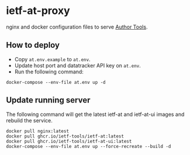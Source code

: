 # ietf-at-proxy

nginx and docker configuration files to serve
[Author Tools](https://author-tools.ietf.org/).

## How to deploy

* Copy `at.env.example` to `at.env`.
* Update host port and datatracker API key on `at.env`.
* Run the following command:
```
docker-compose --env-file at.env up -d
```

## Update running server

The following command will get the latest ietf-at and ietf-at-ui images and
rebuild the service.

```
docker pull nginx:latest
docker pull ghcr.io/ietf-tools/ietf-at:latest
docker pull ghcr.io/ietf-tools/ietf-at-ui:latest
docker-compose --env-file at.env up --force-recreate --build -d
```
